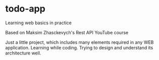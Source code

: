 # todo-app
Learning web basics in practice

Based on Maksim Zhasckevych's Rest API YouTube course

Just a little project, which includes many elements required in any WEB application.
Learning while coding.
Trying to design and understand its architecture well.
